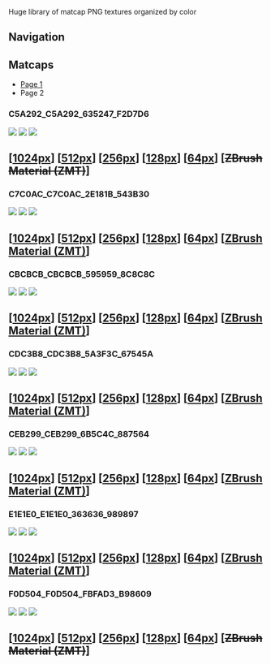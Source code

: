 Huge library of matcap PNG textures organized by color

## Navigation



## Matcaps


* [Page 1](PAGE-1.md)
* Page 2
### C5A292_C5A292_635247_F2D7D6
![](preview/C5A292_C5A292_635247_F2D7D6-preview.jpg)
![](thumbnail/C5A292_C5A292_635247_F2D7D6.jpg)
![](palette/C5A292_C5A292_635247_F2D7D6-palette.png)

[[1024px](https://github.com/nidorx/matcaps/raw/master/1024/C5A292_C5A292_635247_F2D7D6.png)]
[[512px](https://github.com/nidorx/matcaps/raw/master/512/C5A292_C5A292_635247_F2D7D6-512px.png)]
[[256px](https://github.com/nidorx/matcaps/raw/master/256/C5A292_C5A292_635247_F2D7D6-256px.png)]
[[128px](https://github.com/nidorx/matcaps/raw/master/128/C5A292_C5A292_635247_F2D7D6-128px.png)]
[[64px](https://github.com/nidorx/matcaps/raw/master/64/C5A292_C5A292_635247_F2D7D6-64px.png)]
[~~ZBrush Material (ZMT)~~]
---
### C7C0AC_C7C0AC_2E181B_543B30
![](preview/C7C0AC_C7C0AC_2E181B_543B30-preview.jpg)
![](thumbnail/C7C0AC_C7C0AC_2E181B_543B30.jpg)
![](palette/C7C0AC_C7C0AC_2E181B_543B30-palette.png)

[[1024px](https://github.com/nidorx/matcaps/raw/master/1024/C7C0AC_C7C0AC_2E181B_543B30.png)]
[[512px](https://github.com/nidorx/matcaps/raw/master/512/C7C0AC_C7C0AC_2E181B_543B30-512px.png)]
[[256px](https://github.com/nidorx/matcaps/raw/master/256/C7C0AC_C7C0AC_2E181B_543B30-256px.png)]
[[128px](https://github.com/nidorx/matcaps/raw/master/128/C7C0AC_C7C0AC_2E181B_543B30-128px.png)]
[[64px](https://github.com/nidorx/matcaps/raw/master/64/C7C0AC_C7C0AC_2E181B_543B30-64px.png)]
[[ZBrush Material (ZMT)](https://github.com/nidorx/matcaps/raw/master/zmt/C7C0AC_C7C0AC_2E181B_543B30.zmt)]
---
### CBCBCB_CBCBCB_595959_8C8C8C
![](preview/CBCBCB_CBCBCB_595959_8C8C8C-preview.jpg)
![](thumbnail/CBCBCB_CBCBCB_595959_8C8C8C.jpg)
![](palette/CBCBCB_CBCBCB_595959_8C8C8C-palette.png)

[[1024px](https://github.com/nidorx/matcaps/raw/master/1024/CBCBCB_CBCBCB_595959_8C8C8C.png)]
[[512px](https://github.com/nidorx/matcaps/raw/master/512/CBCBCB_CBCBCB_595959_8C8C8C-512px.png)]
[[256px](https://github.com/nidorx/matcaps/raw/master/256/CBCBCB_CBCBCB_595959_8C8C8C-256px.png)]
[[128px](https://github.com/nidorx/matcaps/raw/master/128/CBCBCB_CBCBCB_595959_8C8C8C-128px.png)]
[[64px](https://github.com/nidorx/matcaps/raw/master/64/CBCBCB_CBCBCB_595959_8C8C8C-64px.png)]
[[ZBrush Material (ZMT)](https://github.com/nidorx/matcaps/raw/master/zmt/CBCBCB_CBCBCB_595959_8C8C8C.zmt)]
---
### CDC3B8_CDC3B8_5A3F3C_67545A
![](preview/CDC3B8_CDC3B8_5A3F3C_67545A-preview.jpg)
![](thumbnail/CDC3B8_CDC3B8_5A3F3C_67545A.jpg)
![](palette/CDC3B8_CDC3B8_5A3F3C_67545A-palette.png)

[[1024px](https://github.com/nidorx/matcaps/raw/master/1024/CDC3B8_CDC3B8_5A3F3C_67545A.png)]
[[512px](https://github.com/nidorx/matcaps/raw/master/512/CDC3B8_CDC3B8_5A3F3C_67545A-512px.png)]
[[256px](https://github.com/nidorx/matcaps/raw/master/256/CDC3B8_CDC3B8_5A3F3C_67545A-256px.png)]
[[128px](https://github.com/nidorx/matcaps/raw/master/128/CDC3B8_CDC3B8_5A3F3C_67545A-128px.png)]
[[64px](https://github.com/nidorx/matcaps/raw/master/64/CDC3B8_CDC3B8_5A3F3C_67545A-64px.png)]
[[ZBrush Material (ZMT)](https://github.com/nidorx/matcaps/raw/master/zmt/CDC3B8_CDC3B8_5A3F3C_67545A.zmt)]
---
### CEB299_CEB299_6B5C4C_887564
![](preview/CEB299_CEB299_6B5C4C_887564-preview.jpg)
![](thumbnail/CEB299_CEB299_6B5C4C_887564.jpg)
![](palette/CEB299_CEB299_6B5C4C_887564-palette.png)

[[1024px](https://github.com/nidorx/matcaps/raw/master/1024/CEB299_CEB299_6B5C4C_887564.png)]
[[512px](https://github.com/nidorx/matcaps/raw/master/512/CEB299_CEB299_6B5C4C_887564-512px.png)]
[[256px](https://github.com/nidorx/matcaps/raw/master/256/CEB299_CEB299_6B5C4C_887564-256px.png)]
[[128px](https://github.com/nidorx/matcaps/raw/master/128/CEB299_CEB299_6B5C4C_887564-128px.png)]
[[64px](https://github.com/nidorx/matcaps/raw/master/64/CEB299_CEB299_6B5C4C_887564-64px.png)]
[[ZBrush Material (ZMT)](https://github.com/nidorx/matcaps/raw/master/zmt/CEB299_CEB299_6B5C4C_887564.zmt)]
---
### E1E1E0_E1E1E0_363636_989897
![](preview/E1E1E0_E1E1E0_363636_989897-preview.jpg)
![](thumbnail/E1E1E0_E1E1E0_363636_989897.jpg)
![](palette/E1E1E0_E1E1E0_363636_989897-palette.png)

[[1024px](https://github.com/nidorx/matcaps/raw/master/1024/E1E1E0_E1E1E0_363636_989897.png)]
[[512px](https://github.com/nidorx/matcaps/raw/master/512/E1E1E0_E1E1E0_363636_989897-512px.png)]
[[256px](https://github.com/nidorx/matcaps/raw/master/256/E1E1E0_E1E1E0_363636_989897-256px.png)]
[[128px](https://github.com/nidorx/matcaps/raw/master/128/E1E1E0_E1E1E0_363636_989897-128px.png)]
[[64px](https://github.com/nidorx/matcaps/raw/master/64/E1E1E0_E1E1E0_363636_989897-64px.png)]
[[ZBrush Material (ZMT)](https://github.com/nidorx/matcaps/raw/master/zmt/E1E1E0_E1E1E0_363636_989897.zmt)]
---
### F0D504_F0D504_FBFAD3_B98609
![](preview/F0D504_F0D504_FBFAD3_B98609-preview.jpg)
![](thumbnail/F0D504_F0D504_FBFAD3_B98609.jpg)
![](palette/F0D504_F0D504_FBFAD3_B98609-palette.png)

[[1024px](https://github.com/nidorx/matcaps/raw/master/1024/F0D504_F0D504_FBFAD3_B98609.png)]
[[512px](https://github.com/nidorx/matcaps/raw/master/512/F0D504_F0D504_FBFAD3_B98609-512px.png)]
[[256px](https://github.com/nidorx/matcaps/raw/master/256/F0D504_F0D504_FBFAD3_B98609-256px.png)]
[[128px](https://github.com/nidorx/matcaps/raw/master/128/F0D504_F0D504_FBFAD3_B98609-128px.png)]
[[64px](https://github.com/nidorx/matcaps/raw/master/64/F0D504_F0D504_FBFAD3_B98609-64px.png)]
[~~ZBrush Material (ZMT)~~]
---